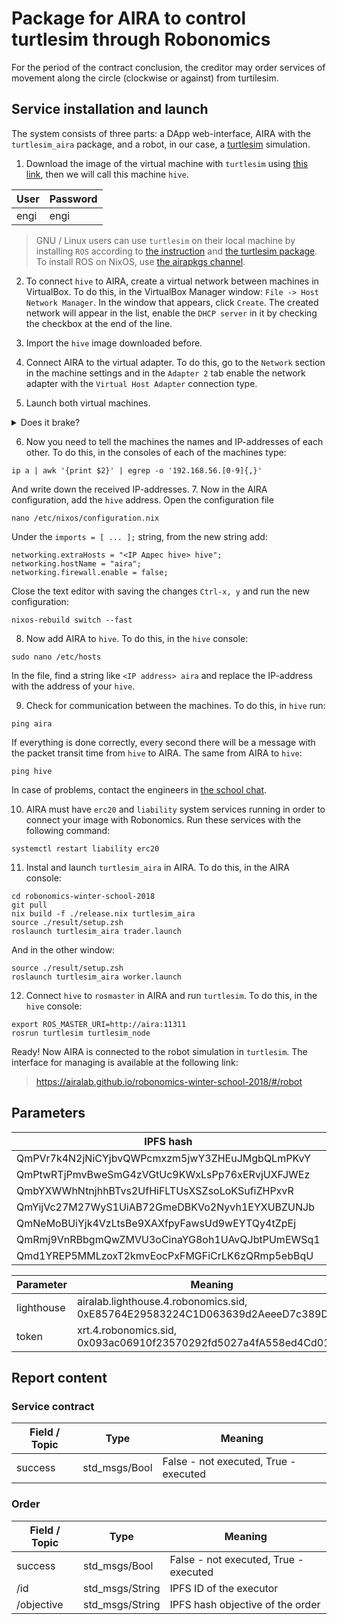 ﻿Package for AIRA to control turtlesim through Robonomics
========================================================

For the period of the contract conclusion, the creditor may order services of movement along the circle (clockwise or against) from turtilesim.

Service installation and launch
-------------------------------

The system consists of three parts: a DApp web-interface, AIRA with the `turtlesim_aira` package, and a robot, in our case, a [turtlesim](http://wiki.ros.org/turtlesim) simulation.

1. Download the image of the virtual machine with `turtlesim` using [this link](https://drive.google.com/file/d/1q-ANERcsjIOHZQSFJSOD6mbqSQmIMdT3), then we will call this machine `hive`.

User         | Password
-------------|---------
engi         | engi

> GNU / Linux users can use `turtlesim` on their local machine by installing `ROS` according to [the instruction](http://wiki.ros.org/melodic/Installation) and [the turtlesim package](http://wiki.ros.org/turtlesim). To install ROS on NixOS, use [the airapkgs channel](https://github.com/airalab/airapkgs).

2. To connect `hive` to AIRA, create a virtual network between machines in VirtualBox. To do this, in the VirtualBox Manager window: `File -> Host Network Manager`. In the window that appears, click `Create`. The created network will appear in the list, enable the `DHCP server` in it by checking the checkbox at the end of the line.

3. Import the `hive` image downloaded before.
4. Connect AIRA to the virtual adapter. To do this, go to the `Network` section in the machine settings and in the `Adapter 2` tab enable the network adapter with the `Virtual Host Adapter` connection type.
5. Launch both virtual machines.

<details>
  <summary>Does it brake?</summary>
  
  Enable video acceleration in the virtual machine settings.
  ![image](https://user-images.githubusercontent.com/833019/53819437-5e7c9780-3f83-11e9-8cd1-088dc8d93dea.png)
</details>

6. Now you need to tell the machines the names and IP-addresses of each other. To do this, in the consoles of each of the machines type:
```console
ip a | awk '{print $2}' | egrep -o '192.168.56.[0-9]{,}'
```
And write down the received IP-addresses.
7. Now in the AIRA configuration, add the `hive` address. Open the configuration file
```console
nano /etc/nixos/configuration.nix
```
Under the `imports = [ ... ];` string, from the new string add:
```console
networking.extraHosts = "<IP Адрес hive> hive";
networking.hostName = "aira";
networking.firewall.enable = false;
```
Close the text editor with saving the changes `Ctrl-x, y` and run the new configuration:
```console
nixos-rebuild switch --fast
```
8. Now add AIRA to `hive`. To do this, in the `hive` console:
```console
sudo nano /etc/hosts
```
In the file, find a string like `<IP address> aira` and replace the IP-address with the address of your `hive`.

9. Check for communication between the machines. To do this, in `hive` run:
```console
ping aira
```
If everything is done correctly, every second there will be a message with the packet transit time from `hive` to AIRA. The same from AIRA to `hive`:
```console
ping hive
```
In case of problems, contact the engineers in [the school chat](https://t.me/joinchat/GKXpc0v8rerK9h67TDW9kA).

10. AIRA must have `erc20` and `liability` system services running in order to connect your image with Robonomics. Run these services with the following command:
```console
systemctl restart liability erc20
```

11. Instal and launch `turtlesim_aira` in AIRA. To do this, in the AIRA console:
```console
cd robonomics-winter-school-2018
git pull
nix build -f ./release.nix turtlesim_aira
source ./result/setup.zsh
roslaunch turtlesim_aira trader.launch
```
And in the other window:
```console
source ./result/setup.zsh
roslaunch turtlesim_aira worker.launch
```

12. Connect `hive` to `rosmaster` in AIRA and run `turtlesim`. To do this, in the `hive` console:
```console
export ROS_MASTER_URI=http://aira:11311
rosrun turtlesim turtlesim_node
```

Ready! Now AIRA is connected to the robot simulation in `turtlesim`.
The interface for managing is available at the following link:
> https://airalab.github.io/robonomics-winter-school-2018/#/robot

Parameters
---------

IPFS hash                                      | File name
-----------------------------------------------|-------------------------------------------------------
QmPVr7k4N2jNiCYjbvQWPcmxzm5jwY3ZHEuJMgbQLmPKvY | turtlesim_aira_order_allow.model
QmPtwRTjPmvBweSmG4zVGtUc9KWxLsPp76xERvjUXFJWEz | turtlesim_aira_order_duration_1h.objective
QmbYXWWhNtnjhhBTvs2UfHiFLTUsXSZsoLoKSufiZHPxvR | turtlesim_aira_order_duration_24h.objective
QmYijVc27M27WyS1UiAB72GmeDBKVo2Nyvh1EYXUBZUNJb | turtlesim_aira_order_duration_60s.objective
QmNeMoBUiYjk4VzLtsBe9XAXfpyFawsUd9wEYTQy4tZpEj | turtlesim_aira_order_move.model
QmRmj9VnRBbgmQwZMVU3oCinaYG8oh1UAvQJbtPUmEWSq1 | turtlesim_aira_order_circle_clockwise.objective
Qmd1YREP5MMLzoxT2kmvEocPxFMGFiCrLK6zQRmp5ebBqU | turtlesim_aira_order_circle_counterclockwise.objective

Parameter     | Meaning
--------------|--------------------------------------------------------------------------------
lighthouse    | airalab.lighthouse.4.robonomics.sid, 0xE85764E29583224C1D063639d2AeeeD7c389DF4d
token         | xrt.4.robonomics.sid, 0x093ac06910f23570292fd5027a4fA558ed4Cd010

Report content
------------------

### Service contract

Field / Topic| Type          | Meaning
-------------|---------------|--------------------------------------
success	     | std_msgs/Bool | False - not executed, True - executed

### Order

Field / Topic| Type            | Meaning
-------------|-----------------|-------------------------------------
success	     | std_msgs/Bool   | False - not executed, True - executed
/id          | std_msgs/String | IPFS ID of the executor
/objective   | std_msgs/String | IPFS hash objective of the order
